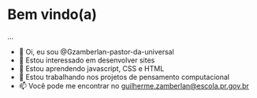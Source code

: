 # Bem vindo(a)
...
- 👋 Oi, eu sou @Gzamberlan-pastor-da-universal
- 👀 Estou interessado em desenvolver sites
- 🌱 Estou aprendendo javascript, CSS e HTML
- 💞️ Estou trabalhando nos projetos de pensamento computacional
- 📫 Você pode me encontrar no guilherme.zamberlan@escola.pr.gov.br

<!---
Gzamberlan-pastor-da-universal/Gzamberlan-pastor-da-universal is a ✨ special ✨ repository because its `README.md` (this file) appears on your GitHub profile.
You can click the Preview link to take a look at your changes.
--->
